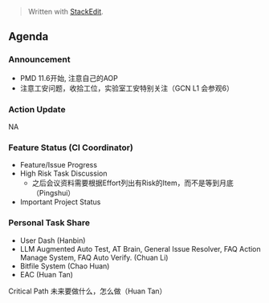 


> Written with [StackEdit](https://stackedit.io/).

## Agenda

### Announcement
* PMD 11.6开始, 注意自己的AOP
* 注意工安问题，收拾工位，实验室工安特别关注（GCN L1 会参观6）
### Action Update
NA
### Feature Status (CI Coordinator) 

 - Feature/Issue Progress 
 - High Risk Task Discussion 
	 - 之后会议资料需要根据Effort列出有Risk的Item，而不是等到月底（Pingshui）
 - Important Project Status

### Personal Task Share

 - User Dash (Hanbin)  
 - LLM Augmented Auto Test, AT Brain, General Issue
   Resolver, FAQ Action Manage System, FAQ Auto Verify. (Chuan Li)   
 - Bitfile System (Chao Huan)     
 - EAC (Huan Tan)


Critical Path 未来要做什么，怎么做（Huan Tan）

<!--stackedit_data:
eyJoaXN0b3J5IjpbLTE4ODUzNTExODQsMTY3NDU4NTcxOCwxMz
g4MDIyNDMxXX0=
-->
